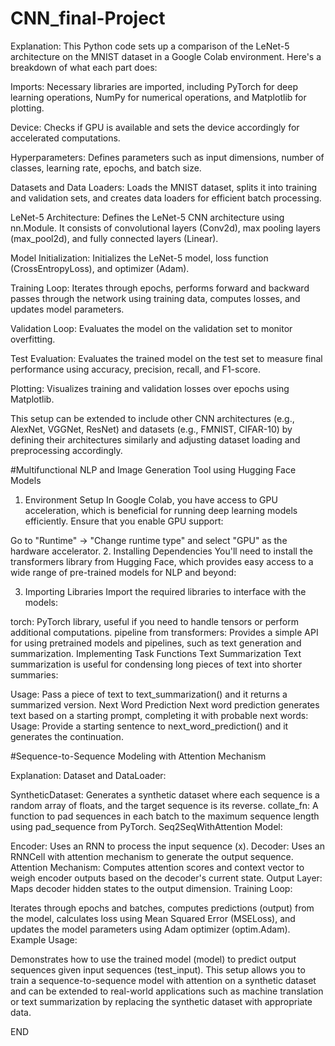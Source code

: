 # CNN_final-Project
Explanation:
This Python code sets up a comparison of the LeNet-5 architecture on the MNIST dataset in a Google Colab environment. Here's a breakdown of what each part does:

Imports: Necessary libraries are imported, including PyTorch for deep learning operations, NumPy for numerical operations, and Matplotlib for plotting.

Device: Checks if GPU is available and sets the device accordingly for accelerated computations.

Hyperparameters: Defines parameters such as input dimensions, number of classes, learning rate, epochs, and batch size.

Datasets and Data Loaders: Loads the MNIST dataset, splits it into training and validation sets, and creates data loaders for efficient batch processing.

LeNet-5 Architecture: Defines the LeNet-5 CNN architecture using nn.Module. It consists of convolutional layers (Conv2d), max pooling layers (max_pool2d), and fully connected layers (Linear).

Model Initialization: Initializes the LeNet-5 model, loss function (CrossEntropyLoss), and optimizer (Adam).

Training Loop: Iterates through epochs, performs forward and backward passes through the network using training data, computes losses, and updates model parameters.

Validation Loop: Evaluates the model on the validation set to monitor overfitting.

Test Evaluation: Evaluates the trained model on the test set to measure final performance using accuracy, precision, recall, and F1-score.

Plotting: Visualizes training and validation losses over epochs using Matplotlib.

This setup can be extended to include other CNN architectures (e.g., AlexNet, VGGNet, ResNet) and datasets (e.g., FMNIST, CIFAR-10) by defining their architectures similarly and adjusting dataset loading and preprocessing accordingly.

#Multifunctional NLP and Image Generation Tool using Hugging Face Models

1. Environment Setup
In Google Colab, you have access to GPU acceleration, which is beneficial for running deep learning models efficiently. Ensure that you enable GPU support:

Go to "Runtime" -> "Change runtime type" and select "GPU" as the hardware accelerator.
2. Installing Dependencies
You'll need to install the transformers library from Hugging Face, which provides easy access to a wide range of pre-trained models for NLP and beyond:

3. Importing Libraries
Import the required libraries to interface with the models:

torch: PyTorch library, useful if you need to handle tensors or perform additional computations.
pipeline from transformers: Provides a simple API for using pretrained models and pipelines, such as text generation and summarization.
Implementing Task Functions
Text Summarization
Text summarization is useful for condensing long pieces of text into shorter summaries:

Usage: Pass a piece of text to text_summarization() and it returns a summarized version.
Next Word Prediction
Next word prediction generates text based on a starting prompt, completing it with probable next words:
Usage: Provide a starting sentence to next_word_prediction() and it generates the continuation.


#Sequence-to-Sequence Modeling with Attention Mechanism

Explanation:
Dataset and DataLoader:

SyntheticDataset: Generates a synthetic dataset where each sequence is a random array of floats, and the target sequence is its reverse.
collate_fn: A function to pad sequences in each batch to the maximum sequence length using pad_sequence from PyTorch.
Seq2SeqWithAttention Model:

Encoder: Uses an RNN to process the input sequence (x).
Decoder: Uses an RNNCell with attention mechanism to generate the output sequence.
Attention Mechanism: Computes attention scores and context vector to weigh encoder outputs based on the decoder's current state.
Output Layer: Maps decoder hidden states to the output dimension.
Training Loop:

Iterates through epochs and batches, computes predictions (output) from the model, calculates loss using Mean Squared Error (MSELoss), and updates the model parameters using Adam optimizer (optim.Adam).
Example Usage:

Demonstrates how to use the trained model (model) to predict output sequences given input sequences (test_input).
This setup allows you to train a sequence-to-sequence model with attention on a synthetic dataset and can be extended to real-world applications such as machine translation or text summarization by replacing the synthetic dataset with appropriate data.


END








